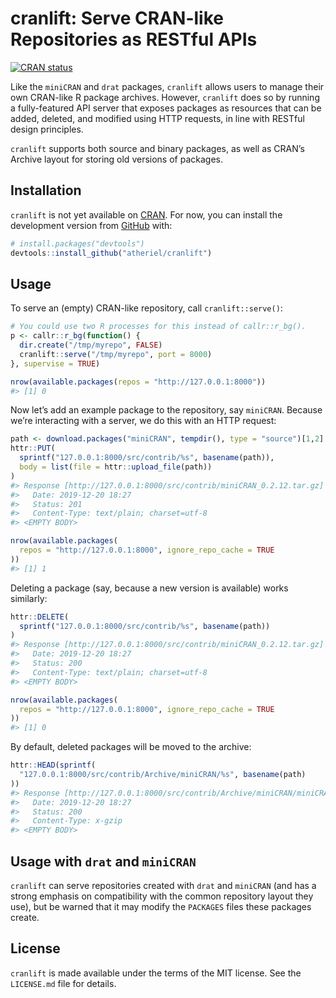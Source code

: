 
<!-- README.md is generated from README.Rmd. Please edit that file -->

# cranlift: Serve CRAN-like Repositories as RESTful APIs

<!-- badges: start -->

[![CRAN
status](https://www.r-pkg.org/badges/version/cranlift)](https://cran.r-project.org/package=cranlift)
<!-- badges: end -->

Like the `miniCRAN` and `drat` packages, `cranlift` allows users to
manage their own CRAN-like R package archives. However, `cranlift` does
so by running a fully-featured API server that exposes packages as
resources that can be added, deleted, and modified using HTTP requests,
in line with RESTful design principles.

`cranlift` supports both source and binary packages, as well as CRAN’s
Archive layout for storing old versions of packages.

## Installation

`cranlift` is not yet available on [CRAN](https://CRAN.R-project.org).
For now, you can install the development version from
[GitHub](https://github.com/) with:

``` r
# install.packages("devtools")
devtools::install_github("atheriel/cranlift")
```

## Usage

To serve an (empty) CRAN-like repository, call `cranlift::serve()`:

``` r
# You could use two R processes for this instead of callr::r_bg().
p <- callr::r_bg(function() {
  dir.create("/tmp/myrepo", FALSE)
  cranlift::serve("/tmp/myrepo", port = 8000)
}, supervise = TRUE)

nrow(available.packages(repos = "http://127.0.0.1:8000"))
#> [1] 0
```

Now let’s add an example package to the repository, say `miniCRAN`.
Because we’re interacting with a server, we do this with an HTTP
request:

``` r
path <- download.packages("miniCRAN", tempdir(), type = "source")[1,2]
httr::PUT(
  sprintf("127.0.0.1:8000/src/contrib/%s", basename(path)),
  body = list(file = httr::upload_file(path))
)
#> Response [http://127.0.0.1:8000/src/contrib/miniCRAN_0.2.12.tar.gz]
#>   Date: 2019-12-20 18:27
#>   Status: 201
#>   Content-Type: text/plain; charset=utf-8
#> <EMPTY BODY>

nrow(available.packages(
  repos = "http://127.0.0.1:8000", ignore_repo_cache = TRUE
))
#> [1] 1
```

Deleting a package (say, because a new version is available) works
similarly:

``` r
httr::DELETE(
  sprintf("127.0.0.1:8000/src/contrib/%s", basename(path))
)
#> Response [http://127.0.0.1:8000/src/contrib/miniCRAN_0.2.12.tar.gz]
#>   Date: 2019-12-20 18:27
#>   Status: 200
#>   Content-Type: text/plain; charset=utf-8
#> <EMPTY BODY>

nrow(available.packages(
  repos = "http://127.0.0.1:8000", ignore_repo_cache = TRUE
))
#> [1] 0
```

By default, deleted packages will be moved to the archive:

``` r
httr::HEAD(sprintf(
  "127.0.0.1:8000/src/contrib/Archive/miniCRAN/%s", basename(path)
))
#> Response [http://127.0.0.1:8000/src/contrib/Archive/miniCRAN/miniCRAN_0.2.12.tar.gz]
#>   Date: 2019-12-20 18:27
#>   Status: 200
#>   Content-Type: x-gzip
#> <EMPTY BODY>
```

## Usage with `drat` and `miniCRAN`

`cranlift` can serve repositories created with `drat` and `miniCRAN`
(and has a strong emphasis on compatibility with the common repository
layout they use), but be warned that it may modify the `PACKAGES` files
these packages create.

## License

`cranlift` is made available under the terms of the MIT license. See the
`LICENSE.md` file for details.
